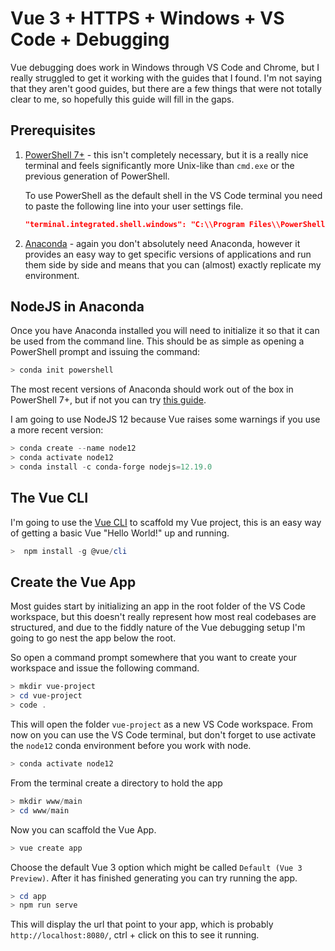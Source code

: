 # Vue 3 + HTTPS + Windows + VS Code + Debugging

Vue debugging does work in Windows through VS Code and Chrome, but I really struggled to get it working with the guides that I found. I'm not saying that they aren't good guides, but there are a few things that were not totally clear to me, so hopefully this guide will fill in the gaps.

## Prerequisites

1. [PowerShell 7+](https://github.com/PowerShell/PowerShell/releases) - this isn't completely necessary, but it is a really nice terminal and feels significantly more Unix-like than `cmd.exe` or the previous generation of PowerShell.

   To use PowerShell as the default shell in the VS Code terminal you need to paste the following line into your user settings file.

    ```json
    "terminal.integrated.shell.windows": "C:\\Program Files\\PowerShell\\7\\pwsh.exe
    ```

2. [Anaconda](https://www.anaconda.com/products/individual) - again you don't absolutely need Anaconda, however it provides an easy way to get specific versions of applications and run them side by side and means that you can (almost) exactly replicate my environment.

## NodeJS in Anaconda

Once you have Anaconda installed you will need to initialize it so that it can be used from the command line. This should be as simple as opening a PowerShell prompt and issuing the command:

```powershell
> conda init powershell
```

The most recent versions of Anaconda should work out of the box in PowerShell 7+, but if not you can try [this guide](https://hackf5.medium.com/how-to-enable-anaconda-in-powershell-7-on-windows-394ba62c3f9c).

I am going to use NodeJS 12 because Vue raises some warnings if you use a more recent version:

```powershell
> conda create --name node12
> conda activate node12
> conda install -c conda-forge nodejs=12.19.0 
```

## The Vue CLI

I'm going to use the [Vue CLI](https://cli.vuejs.org/guide) to scaffold my Vue project, this is an easy way of getting a basic Vue "Hello World!" up and running.

```powershell
>  npm install -g @vue/cli
```

## Create the Vue App

Most guides start by initializing an app in the root folder of the VS Code workspace, but this doesn't really represent how most real codebases are structured, and due to the fiddly nature of the Vue debugging setup I'm going to go nest the app below the root.

So open a command prompt somewhere that you want to create your workspace and issue the following command.

```powershell
> mkdir vue-project
> cd vue-project
> code .
```

This will open the folder `vue-project` as a new VS Code workspace. From now on you can use the VS Code terminal, but don't forget to use activate the `node12` conda environment before you work with node.

```powershell
> conda activate node12
```

From the terminal create a directory to hold the app

```powershell
> mkdir www/main
> cd www/main
```

Now you can scaffold the Vue App.

```powershell
> vue create app
```

Choose the default Vue 3 option which might be called `Default (Vue 3 Preview)`. After it has finished generating you can try running the app.

```powershell
> cd app
> npm run serve
```

This will display the url that point to your app, which is probably `http://localhost:8080/`, ctrl + click on this to see it running.

